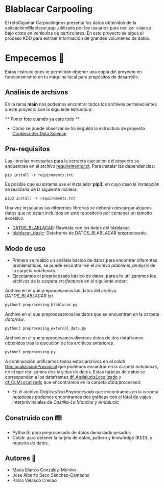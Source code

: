 # Blablacar Carpooling
El retoCajamar Carpoolingnos presenta los datos obtenidos de la aplicaciónnBlablacar,app ,utilizada por los usuarios para realizar viajes a bajo coste en vehículos de particulares.
En este proyecto se sigue el proceso KDD para extraer información de grandes volumenes de datos.

# Empecemos :rocket:

Estas instrucciones te permitirán obtener una copia del proyecto en funcionamiento en tu máquina local para propósitos de desarrollo.

## Análisis de archivos

En la rama **main** nos podemos encontrar todos los archivos pertenecientes a este proyecto con la siguiente estructura:

** Poner foto cuando ya este todo **

* Como se puede observar se ha seguido la estructura de proyecto [Cookiecutter Data Science](https://drivendata.github.io/cookiecutter-data-science/)

## Pre-requisitos

Las librerías necesarias para la correcta ejecución del proyecto se encuentran en el archivo [requirements.txt](https://github.com/JoseAlbertoSeco/MineriaDatos/blob/main/requirements.txt).
Para instalar las dependencias:

```python
pip install -r requirements.txt
```
Es posible que su sistema use el instalador **pip3**, en cuyo caso la instalación se realizaría de la siguiente manera:

```python
pip3 install -r requirements.txt
```

Una vez instaladas las diferentes librerías se deberán descargar algunos datos que no estan incluidos en este repositorio por contener un tamaño excesivo.
* [DATOS_BLABLACAR](https://drive.google.com/file/d/1X3OAsvt03Rv9cEcW0KOcrA6ZjwBIV94Q/view?usp=sharing): Rawdata con los datos del blablacar.
* [blablacar_basic](https://drive.google.com/file/d/1XYfVdHCcOCy-p40fjcKi0b6N6x6z7awh/view?usp=sharing): Dataframe de DATOS_BLABLACAR preprocesado.

## Modo de uso
- Primero se realizo un análisis básico de datos para encontrar diferentes problemáticas, se puede encontrar en el archivo *problems_analysis* de la carpeta *notebooks*.
- Ejecutamos el preprocesado básico de datos, para ello utilizaremos los archivos de la carpeta *src/features* en el siguiente orden:

Archivo en el que preprocesamos los datos del archivo *DATOS_BLABLACAR.txt*
```python
python3 preprocesing_blablacar.py
```

Archivo en el que preprocesamos los datos que se encuentran en la carpeta *data/raw*.
```python
python3 preprocesing_external_data.py
```

Archivo en el que preprocesamos diversos datos de dos dataframes obtenidos tras la ejecución de los archivos anteriores.
```python
python3 preprocesing.py
```

A continuación unificamos todos estos archivos en el *colab* [GeolocalizacionProvincial](https://github.com/JoseAlbertoSeco/MineriaDatos/blob/main/notebooks/GeolocalizacionProvincial.ipynb) 
que podemos encontrar en la carpeta *notebooks*, en el que realizamos dos tarjetas de datos. 
Estas tarjetas de datos se corresponden a los dataframes [df_AndaluciaLocalizado](https://github.com/JoseAlbertoSeco/MineriaDatos/blob/main/data/processed/df_AndaluciaLocalizado.csv)
y [df_CLMLocalizado](https://github.com/JoseAlbertoSeco/MineriaDatos/blob/main/data/processed/df_CLMLocalizado.csv) que encontramos en la carpeta *data/processed*.

- En el archivo *GráficasTrasPreprocesado* que encontramos en la carpeta *notebooks* podemos encontrarnos dos gráficas con el total de viajes interprovinciales de _Castilla-La Mancha_ y _Andalucía_

## Construido con :keyboard:

* Python3: para preprocesado de datos demasiado pesados
* Colab: para obtener la tarjeta de datos, pattern y knowledge (KDD), y muestra de datos.

## Autores :pencil:

* María Blanco González-Mohíno
* Jose Alberto Seco Sánchez-Camacho
* Pablo Velasco Crespo
